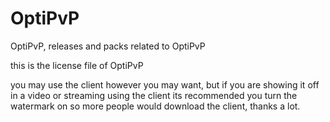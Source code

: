 # OptiPvP
OptiPvP, releases and packs related to OptiPvP



this is the license file of OptiPvP


you may use the client however you may want, but if you are showing it off in a video or streaming using the client its recommended you turn the watermark on so more people would download the client, thanks a lot.
